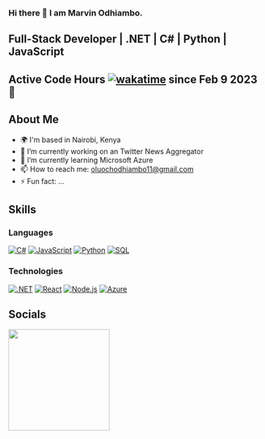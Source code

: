 ### Hi there 👋 I am Marvin Odhiambo.

## Full-Stack Developer | .NET | C# | Python | JavaScript

## Active Code Hours [![wakatime](https://wakatime.com/badge/user/7ccce1c4-517b-4ed8-842a-5c3addc7ee7d.svg)](https://wakatime.com/@7ccce1c4-517b-4ed8-842a-5c3addc7ee7d) since Feb 9 2023 👋

## About Me
- 🌍  I'm based in Nairobi, Kenya
- 🔭 I’m currently working on an Twitter News Aggregator 
- 🌱 I’m currently learning Microsoft Azure
- 📫 How to reach me: oluochodhiambo11@gmail.com
- ⚡ Fun fact: ...

## Skills

### Languages

[![C#](https://img.shields.io/badge/-C%23-239120?logo=c-sharp&logoColor=white&style=plastic)](https://ra1nbow.xyz?ref=github)
[![JavaScript](https://img.shields.io/badge/-JavaScript-F7DF1E?logo=javascript&logoColor=white&style=plastic)](https://ra1nbow.xyz?ref=github)
[![Python](https://img.shields.io/badge/-Python-3776AB?logo=python&logoColor=white&style=plastic)](https://ra1nbow.xyz?ref=github)
[![SQL](https://img.shields.io/badge/-SQL-4479A1?logo=MySQL&logoColor=white&style=plastic)](https://ra1nbow.xyz?ref=github)

### Technologies
[![.NET](https://img.shields.io/badge/-.NET-512BD4?logo=.net&logoColor=white&style=plastic)](https://ra1nbow.xyz?ref=github)
[![React](https://img.shields.io/badge/-ReactJs-61DAFB?logo=react&logoColor=white&style=plastic)](https://ra1nbow.xyz?ref=github)
[![Node.js](https://img.shields.io/badge/-Node.js-339933?logo=node.js&logoColor=white&style=plastic)](https://ra1nbow.xyz?ref=github)
[![Azure](https://img.shields.io/badge/-Azure-0089D6?logo=microsoft-azure&logoColor=white&style=plastic)](https://ra1nbow.xyz?ref=github)

## Socials



<a href="https://ra1nbow.xyz?ref=github">
  <img height="200px" src="https://github-readme-stats.vercel.app/api?username=OluochOdhiambo&show_icons=true&theme=radical&hide_title=false&count_private=true&include_all_commits=true&line_height=28&icon_color=fff&text_color=fff&bg_color=-45deg,ee82ee,9400d3,4b0082,0000ff&hide_border=true" />
</a>
